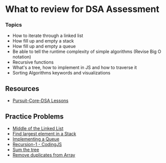 # What to review for DSA Assessment

### Topics
* How to iterate through a linked list
* How fill up and empty a stack
* How fill up and empty a queue
* Be able to tell the runtime complexity of simple algorithms (Revise Big O notation)
* Recursive functions
* What's a tree, how to implement in JS and how to traverse it
* Sorting Algorithms keywords and visualizations


## Resources
* [Pursuit-Core-DSA Lessons](https://github.com/joinpursuit/Pursuit-Core-DSA#lessons) 

## Practice Problems
* [Middle of the Linked List](https://leetcode.com/problems/middle-of-the-linked-list/)
* [Find largest element in a Stack](https://github.com/joinpursuit/Pursuit-Core-DSA/blob/master/problems/StackProblems/LargestElementInStack.md)
* [Implementing a Queue](https://www.codewars.com/kata/55a9c0994cb7e284d500005e)
* [Recursion-1 - CodingJS](https://the-winter.github.io/codingjs/)
* [Sum the tree](https://www.codewars.com/kata/5800580f8f7ddaea13000025)
* [Remove duplicates from Array](https://github.com/joinpursuit/Pursuit-Core-DSA/blob/master/problems/ArrayProblems/RemoveDuplicates.md)
